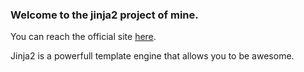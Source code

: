 ### Welcome to the jinja2 project of mine.

You can reach the official site [here](http://jinja.pocoo.org/docs/2.10/).

Jinja2 is a powerfull template engine that allows you to be awesome.
